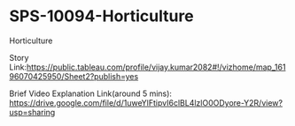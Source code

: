 # SPS-10094-Horticulture
Horticulture

Story Link:https://public.tableau.com/profile/vijay.kumar2082#!/vizhome/map_16196070425950/Sheet2?publish=yes


Brief Video Explanation Link(around 5 mins): https://drive.google.com/file/d/1uweYlFtipvI6clBL4lzlO0ODyore-Y2R/view?usp=sharing

